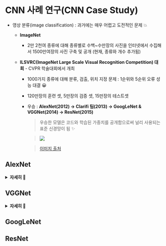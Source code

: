 # CNN 사례 연구(CNN Case Study)
+ 영상 분류(image classification) : 과거에는 매우 어렵고 도전적인 문제 💥   

   + **ImageNet**
      + 2만 2천여 종류에 대해 종류별로 수백~수만장의 사진을 인터넷에서 수집해서 1500만여장의 사진 구축 및 공개 (현재, 종류와 개수 추가됨)   
      
   + **ILSVRC(ImageNet Large Scale Visual Recognition Competition) 대회** - CVPR 학술대회에서 개최
      + 1000가지 종류에 대해 분류, 검출, 위치 지정 문제 : 1순위와 5순위 오류 성능 대결 😀
      + 120만장의 훈련 셋, 5만장의 검증 셋, 15만장의 테스트셋
      + 우승 : **AlexNet(2012) → Clarifi 팀(2013) → GoogLeNet & VGGNet(2014) → ResNet(2015)**   
      
         > 우승한 모델은 코드와 학습된 가중치를 공개함으로써 널리 사용되는 표준 신경망이 됨 ✨
         
         > <img src="https://user-images.githubusercontent.com/72974863/105812732-0bd27b80-5ff2-11eb-98d7-3601b1976c1d.png">   
         
         > [이미지 출처](https://semiengineering.com/new-vision-technologies-for-real-world-applications/)   
         

## AlexNet

<details>
<summary><b> 자세히 👀️ </b></summary>   
<div markdown="1">
   
+ 구조
   + **컨볼루션층 5개, 완전연결층(FC) 3개**   
      > 8개 층에 290400-186624-64896-43264-4096-4096-1000개의 노드 배치
   + 컨볼루션층 200만개, FC층 6500만개 가량의 파라미터
      > FC층에 30배 많은 파라미터 → **향후 CNN은 FC층의 파라미터를 줄이는 방향으로 발전** ❗❗   
      
   + 당시 GPU 메모리 제한때문에 GPU 2개로 분할해서 학습 수행
      > 3번째 컨볼루션 층은 GPU1, 2 결과를 함께 사용(inter-GPU connections)   
      
   + 컨볼루션 층에서 큰 stride로 다운 샘플링   
   
      
   > <img src="https://user-images.githubusercontent.com/72974863/105811810-869a9700-5ff0-11eb-86a5-b67ea8eb3da2.png">   
   
   > **중첩 최대 풀링(overlapped max pooling)** 사용, **1000개의 분류를 위해 소프트맥스(softmax) 함수** 사용   
   
   > [이미지 출처](https://paperswithcode.com/method/alexnet#)
   
+ 학습 성공 요인 ✨
   + 외적 요인
      + **ImageNet** 이라는 대규모 사진 데이터
      + **GPU** 를 사용한 병렬처리
    
   + 내적 요인
      + 활성함수로 **ReLU** 사용
      + **지역 반응 정규화(local response normalization) 기법** 적용   
         > **feature map에서 위치가 비슷한 것끼리** 값이 너무 튀지않게 전체적으로 평균값을 맞춰주는 것   
         
         > 요즘에는 batch normalication 많이 사용
         
      + 과잉적합 방지하는 여러 규제기법 적용
         > **데이터 확대**(cropping, mirroring으로 2048배 확대), **dropout**(fc층에서 사용)   
         
   + 테스트 단계에서 앙상블 적용
      + 입력된 영상을 잘라내기와 반전으로 통해 증가된 영상들의 **예측 평균**을 최종 인식
      + **2~3%만큼 오류율 감소** 효과


</div>
</details>


## VGGNet   

<details>
<summary><b> 자세히 👀️ </b></summary>   
<div markdown="1">
   
+ 핵심 아이디어
   + **3x3 작은 커널** 사용   
      > 이후 신경망 구조에 영향을 줌
      > **큰 크기 커널**은 **여러개의 작은 크기 커널**로 **분해** 가능
      
      > 구체적인 예로는 5x5커널을 2층의 3x3 커널로 분해하여 구현 → 그러면 5x5 커널인 경우 **25개**의 파라미터였으나, 3x3 커널인 경우 **18개**의 파라미터로 줄어듦   
      
      > 또한 3x3 커널은 1x3 커널과 3x1 커널로 분해하여 구현 → 그러면 원래 3x3 커널인 경우 **9개**의 파라미터였으나, 3x1 커널와 1x3 커널의 경우 **6개**의 파라미터로 줄어듦   
      
      > 따라서 **파라미터의 수는 줄어들면서** 신경망은 **깊어지는** 효과 ✨
      
      
   + 신경망을 **더 깊게** 만듦(신경망 깊이가 어떤 영향을 주는지 확인)
   + **컨볼루션층 8~16개**를 두어 AlexNet의 5개에 비해 2~3배 깊어짐
   
   + VGGNet16 (conv 13층 + fc 3층)   
      > <img src="https://user-images.githubusercontent.com/72974863/105945595-ece2f080-60a8-11eb-8b6a-d4888b97e359.png">   
      
      > 출처 : https://neurohive.io/en/popular-networks/vgg16/

+ VGGNet에서 1x1 커널 적용 실험을 수행하였으나 최종 선택은 X (GoogLeNet에서 사용됨)   
   + 1x1 커널
      + 차원 통합
      + **차원 축소 효과** 
      
</div>
</details>


## GoogLeNet

## ResNet   

